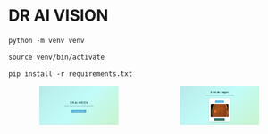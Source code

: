 # DR AI VISION
```
python -m venv venv
``` 

```
source venv/bin/activate
```

```
pip install -r requirements.txt
```

<div style="display: flex; justify-content: space-around;">
  <img src="docs/0.png" alt="Texto Alternativo 1" width="28%">
  <img src="docs/1.png" alt="Texto Alternativo 2" width="28%">
</div>